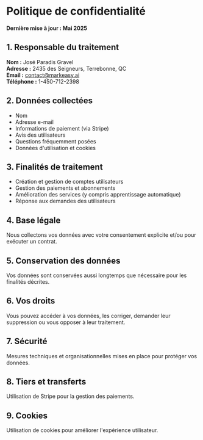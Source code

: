 
# Politique de confidentialité

**Dernière mise à jour : Mai 2025**

## 1. Responsable du traitement
**Nom :** José Paradis Gravel  
**Adresse :** 2435 des Seigneurs, Terrebonne, QC  
**Email :** contact@markeasy.ai  
**Téléphone :** 1-450-712-2398

## 2. Données collectées
- Nom
- Adresse e-mail
- Informations de paiement (via Stripe)
- Avis des utilisateurs
- Questions fréquemment posées
- Données d'utilisation et cookies

## 3. Finalités de traitement
- Création et gestion de comptes utilisateurs
- Gestion des paiements et abonnements
- Amélioration des services (y compris apprentissage automatique)
- Réponse aux demandes des utilisateurs

## 4. Base légale
Nous collectons vos données avec votre consentement explicite et/ou pour exécuter un contrat.

## 5. Conservation des données
Vos données sont conservées aussi longtemps que nécessaire pour les finalités décrites.

## 6. Vos droits
Vous pouvez accéder à vos données, les corriger, demander leur suppression ou vous opposer à leur traitement.

## 7. Sécurité
Mesures techniques et organisationnelles mises en place pour protéger vos données.

## 8. Tiers et transferts
Utilisation de Stripe pour la gestion des paiements.

## 9. Cookies
Utilisation de cookies pour améliorer l'expérience utilisateur.
